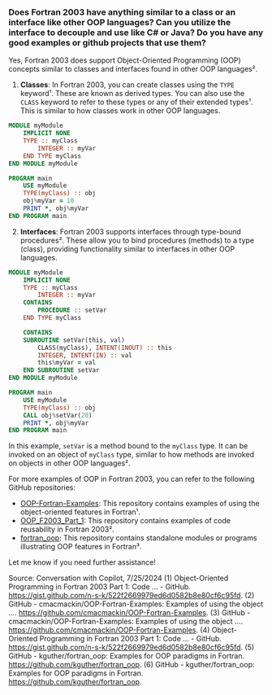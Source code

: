 ### Does Fortran 2003 have anything similar to a class or an interface like other OOP languages? Can you utilize the interface to decouple and use like C# or Java? Do you have any good examples or github projects that use them?

Yes, Fortran 2003 does support Object-Oriented Programming (OOP) concepts similar to classes and interfaces found in other OOP languages².

1. **Classes**: In Fortran 2003, you can create classes using the `TYPE` keyword¹. These are known as derived types. You can also use the `CLASS` keyword to refer to these types or any of their extended types¹. This is similar to how classes work in other OOP languages.

```fortran
MODULE myModule
    IMPLICIT NONE
    TYPE :: myClass
        INTEGER :: myVar
    END TYPE myClass
END MODULE myModule

PROGRAM main
    USE myModule
    TYPE(myClass) :: obj
    obj%myVar = 10
    PRINT *, obj%myVar
END PROGRAM main
```

2. **Interfaces**: Fortran 2003 supports interfaces through type-bound procedures². These allow you to bind procedures (methods) to a type (class), providing functionality similar to interfaces in other OOP languages.

```fortran
MODULE myModule
    IMPLICIT NONE
    TYPE :: myClass
        INTEGER :: myVar
    CONTAINS
        PROCEDURE :: setVar
    END TYPE myClass

    CONTAINS
    SUBROUTINE setVar(this, val)
        CLASS(myClass), INTENT(INOUT) :: this
        INTEGER, INTENT(IN) :: val
        this%myVar = val
    END SUBROUTINE setVar
END MODULE myModule

PROGRAM main
    USE myModule
    TYPE(myClass) :: obj
    CALL obj%setVar(20)
    PRINT *, obj%myVar
END PROGRAM main
```

In this example, `setVar` is a method bound to the `myClass` type. It can be invoked on an object of `myClass` type, similar to how methods are invoked on objects in other OOP languages².

For more examples of OOP in Fortran 2003, you can refer to the following GitHub repositories:

- [OOP-Fortran-Examples](^1^): This repository contains examples of using the object-oriented features in Fortran¹.
- [OOP_F2003_Part_1](^2^): This repository contains examples of code reusability in Fortran 2003².
- [fortran_oop](^3^): This repository contains standalone modules or programs illustrating OOP features in Fortran³.

Let me know if you need further assistance!

Source: Conversation with Copilot, 7/25/2024
(1) Object-Oriented Programming in Fortran 2003 Part 1: Code ... - GitHub. https://gist.github.com/n-s-k/522f2669979ed6d0582b8e80cf6c95fd.
(2) GitHub - cmacmackin/OOP-Fortran-Examples: Examples of using the object .... https://github.com/cmacmackin/OOP-Fortran-Examples.
(3) GitHub - cmacmackin/OOP-Fortran-Examples: Examples of using the object .... https://github.com/cmacmackin/OOP-Fortran-Examples.
(4) Object-Oriented Programming in Fortran 2003 Part 1: Code ... - GitHub. https://gist.github.com/n-s-k/522f2669979ed6d0582b8e80cf6c95fd.
(5) GitHub - kguther/fortran_oop: Examples for OOP paradigms in Fortran. https://github.com/kguther/fortran_oop.
(6) GitHub - kguther/fortran_oop: Examples for OOP paradigms in Fortran. https://github.com/kguther/fortran_oop.
